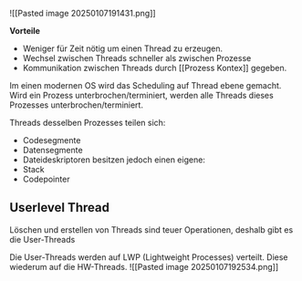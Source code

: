![[Pasted image 20250107191431.png]]

**Vorteile**
- Weniger für Zeit nötig um einen Thread zu erzeugen.
- Wechsel zwischen Threads schneller als zwischen Prozesse
- Kommunikation zwischen Threads durch [[Prozess Kontex]] gegeben.

Im einen modernen OS wird das Scheduling auf Thread ebene gemacht.
Wird ein Prozess unterbrochen/terminiert, werden alle Threads dieses Prozesses unterbrochen/terminiert. 

Threads desselben Prozesses teilen sich:
- Codesegmente
- Datensegmente
- Dateideskriptoren
besitzen jedoch einen eigene:
- Stack
- Codepointer

## Userlevel Thread
Löschen und erstellen von Threads sind teuer Operationen, deshalb gibt es die User-Threads

Die User-Threads werden auf LWP (Lightweight Processes) verteilt. Diese wiederum auf die HW-Threads.
![[Pasted image 20250107192534.png]]